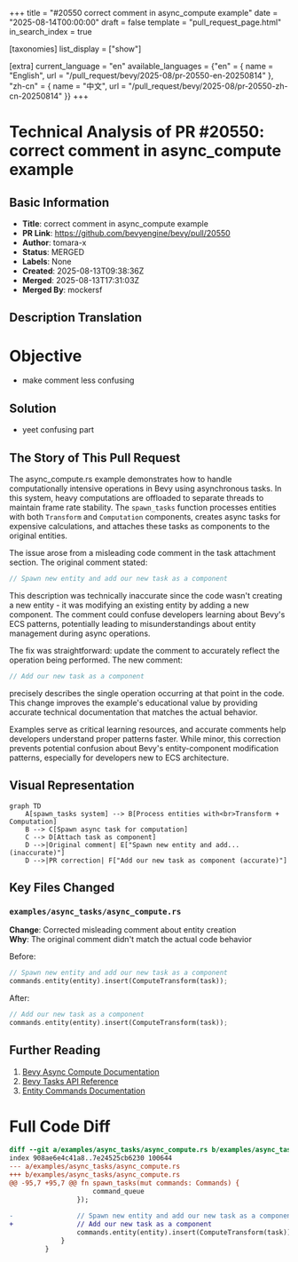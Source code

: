 +++
title = "#20550 correct comment in async_compute example"
date = "2025-08-14T00:00:00"
draft = false
template = "pull_request_page.html"
in_search_index = true

[taxonomies]
list_display = ["show"]

[extra]
current_language = "en"
available_languages = {"en" = { name = "English", url = "/pull_request/bevy/2025-08/pr-20550-en-20250814" }, "zh-cn" = { name = "中文", url = "/pull_request/bevy/2025-08/pr-20550-zh-cn-20250814" }}
+++

# Technical Analysis of PR #20550: correct comment in async_compute example

## Basic Information
- **Title**: correct comment in async_compute example
- **PR Link**: https://github.com/bevyengine/bevy/pull/20550
- **Author**: tomara-x
- **Status**: MERGED
- **Labels**: None
- **Created**: 2025-08-13T09:38:36Z
- **Merged**: 2025-08-13T17:31:03Z
- **Merged By**: mockersf

## Description Translation
# Objective

- make comment less confusing

## Solution

- yeet confusing part

## The Story of This Pull Request
The async_compute.rs example demonstrates how to handle computationally intensive operations in Bevy using asynchronous tasks. In this system, heavy computations are offloaded to separate threads to maintain frame rate stability. The `spawn_tasks` function processes entities with both `Transform` and `Computation` components, creates async tasks for expensive calculations, and attaches these tasks as components to the original entities.

The issue arose from a misleading code comment in the task attachment section. The original comment stated:
```rust
// Spawn new entity and add our new task as a component
```
This description was technically inaccurate since the code wasn't creating a new entity - it was modifying an existing entity by adding a new component. The comment could confuse developers learning about Bevy's ECS patterns, potentially leading to misunderstandings about entity management during async operations.

The fix was straightforward: update the comment to accurately reflect the operation being performed. The new comment:
```rust
// Add our new task as a component
```
precisely describes the single operation occurring at that point in the code. This change improves the example's educational value by providing accurate technical documentation that matches the actual behavior.

Examples serve as critical learning resources, and accurate comments help developers understand proper patterns faster. While minor, this correction prevents potential confusion about Bevy's entity-component modification patterns, especially for developers new to ECS architecture.

## Visual Representation

```mermaid
graph TD
    A[spawn_tasks system] --> B[Process entities with<br>Transform + Computation]
    B --> C[Spawn async task for computation]
    C --> D[Attach task as component]
    D -->|Original comment| E["Spawn new entity and add... (inaccurate)"]
    D -->|PR correction| F["Add our new task as component (accurate)"]
```

## Key Files Changed
### `examples/async_tasks/async_compute.rs`
**Change**: Corrected misleading comment about entity creation  
**Why**: The original comment didn't match the actual code behavior  

Before:
```rust
// Spawn new entity and add our new task as a component
commands.entity(entity).insert(ComputeTransform(task));
```

After:
```rust
// Add our new task as a component
commands.entity(entity).insert(ComputeTransform(task));
```

## Further Reading
1. [Bevy Async Compute Documentation](https://bevyengine.org/learn/book/patterns/async-compute/)
2. [Bevy Tasks API Reference](https://docs.rs/bevy/latest/bevy/tasks/struct.AsyncComputeTaskPool.html)
3. [Entity Commands Documentation](https://docs.rs/bevy/latest/bevy/ecs/system/struct.EntityCommands.html#method.insert)

# Full Code Diff
```diff
diff --git a/examples/async_tasks/async_compute.rs b/examples/async_tasks/async_compute.rs
index 908ae6e4c41a8..7e24525cb6230 100644
--- a/examples/async_tasks/async_compute.rs
+++ b/examples/async_tasks/async_compute.rs
@@ -95,7 +95,7 @@ fn spawn_tasks(mut commands: Commands) {
                     command_queue
                 });
 
-                // Spawn new entity and add our new task as a component
+                // Add our new task as a component
                 commands.entity(entity).insert(ComputeTransform(task));
             }
         }
```